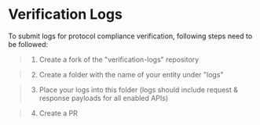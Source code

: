 # Verification Logs
To submit logs for protocol compliance verification, following steps need to be followed:

>1. Create a fork of the "verification-logs" repository

>2. Create a folder with the name of your entity under "logs"

>3. Place your logs into this folder (logs should include request & response payloads for all enabled APIs)

>4. Create a PR
  
